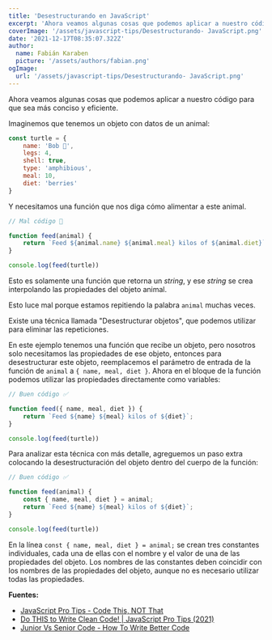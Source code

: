 ```yaml
---
title: 'Desestructurando en JavaScript'
excerpt: 'Ahora veamos algunas cosas que podemos aplicar a nuestro código para que sea más conciso y eficiente.'
coverImage: '/assets/javascript-tips/Desestructurando- JavaScript.png'
date: '2021-12-17T08:35:07.322Z'
author:
  name: Fabián Karaben
  picture: '/assets/authors/fabian.png'
ogImage:
  url: '/assets/javascript-tips/Desestructurando- JavaScript.png'
---
```


Ahora veamos algunas cosas que podemos aplicar a nuestro código para que sea más conciso y eficiente.

Imaginemos que tenemos un objeto con datos de un animal:

```javascript
const turtle = {
    name: 'Bob 🐢',
    legs: 4,
    shell: true, 
    type: 'amphibious',
    meal: 10,
    diet: 'berries'
}
``` 

Y necesitamos una función que nos diga cómo alimentar a este animal.

```javascript
// Mal código 💩

function feed(animal) {
    return `Feed ${animal.name} ${animal.meal} kilos of ${animal.diet}`;
}

console.log(feed(turtle))
``` 

Esto es solamente una función que retorna un *string*, y ese *string* se crea interpolando las propiedades del objeto animal.

Esto luce mal porque estamos repitiendo la palabra `animal` muchas veces.

Existe una técnica llamada "Desestructurar objetos", que podemos utilizar para eliminar las repeticiones.

En este ejemplo tenemos una función que recibe un objeto, pero nosotros solo necesitamos las propiedades de ese objeto, entonces para desestructurar este objeto, reemplacemos el parámetro de entrada de la función de `animal` a `{ name, meal, diet }`. Ahora en el bloque de la función podemos utilizar las propiedades directamente como variables: 

```javascript
// Buen código ✅

function feed({ name, meal, diet }) {
    return `Feed ${name} ${meal} kilos of ${diet}`;
}

console.log(feed(turtle))
``` 

Para analizar esta técnica con más detalle, agreguemos un paso extra colocando la desestructuración del objeto dentro del cuerpo de la función:

```javascript
// Buen código ✅

function feed(animal) {
    const { name, meal, diet } = animal;
    return `Feed ${name} ${meal} kilos of ${diet}`;
}

console.log(feed(turtle))
``` 

En la línea `const { name, meal, diet } = animal;` se crean tres constantes individuales, cada una de ellas con el nombre y el valor de una de las propiedades del objeto. Los nombres de las constantes deben coincidir con los nombres de las propiedades del objeto, aunque no es necesario utilizar todas las propiedades.

**Fuentes:**
- [JavaScript Pro Tips - Code This, NOT That](https://www.youtube.com/watch?v=Mus_vwhTCq0)
- [Do THIS to Write Clean Code! | JavaScript Pro Tips (2021)](https://www.youtube.com/watch?v=ZI3q-_vjSZE)
- [Junior Vs Senior Code - How To Write Better Code](https://www.youtube.com/watch?v=g2nMKzhkvxw)